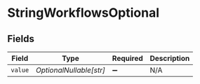 # StringWorkflowsOptional


## Fields

| Field                   | Type                    | Required                | Description             |
| ----------------------- | ----------------------- | ----------------------- | ----------------------- |
| `value`                 | *OptionalNullable[str]* | :heavy_minus_sign:      | N/A                     |